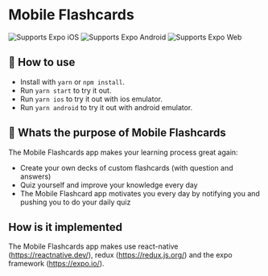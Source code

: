 # Mobile Flashcards

<p>
  <!-- iOS -->
  <img alt="Supports Expo iOS" longdesc="Supports Expo iOS" src="https://img.shields.io/badge/iOS-4630EB.svg?style=flat-square&logo=APPLE&labelColor=999999&logoColor=fff" />
  <!-- Android -->
  <img alt="Supports Expo Android" longdesc="Supports Expo Android" src="https://img.shields.io/badge/Android-4630EB.svg?style=flat-square&logo=ANDROID&labelColor=A4C639&logoColor=fff" />
  <!-- Web -->
  <img alt="Supports Expo Web" longdesc="Supports Expo Web" src="https://img.shields.io/badge/web-4630EB.svg?style=flat-square&logo=GOOGLE-CHROME&labelColor=4285F4&logoColor=fff" />
</p>

## 🚀 How to use

- Install with `yarn` or `npm install`.
- Run `yarn start` to try it out.
- Run `yarn ios` to try it out with ios emulator.
- Run `yarn android` to try it out with android emulator.

## 📝 Whats the purpose of Mobile Flashcards

The Mobile Flashcards app makes your learning process great again:

- Create your own decks of custom flashcards (with question and answers)
- Quiz yourself and improve your knowledge every day
- The Mobile Flashcard app motivates you every day by notifying you and pushing you to do your daily quiz

## How is it implemented

The Mobile Flashcards app makes use react-native (https://reactnative.dev/), redux (https://redux.js.org/) and the expo framework (https://expo.io/).



